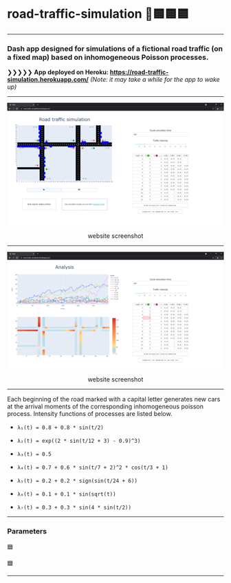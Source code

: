 # road-traffic-simulation 🚦🟦🟦🟦
---

### Dash app designed for simulations of a fictional road traffic (on a fixed map) based on inhomogeneous Poisson processes.

❯❯❯❯❯  **App deployed on Heroku: https://road-traffic-simulation.herokuapp.com/** *(Note: it may take a while for the app to wake up)*

---

![app_screenshot_error](images/website_screenshot1.png "app screenshot")
<p align="center">website screenshot<p>
  
---

![app_screenshot2_error](images/website_screenshot2.png "app screenshot 2")
<p align="center">website screenshot<p>
  
---
  
Each beginning of the road marked with a capital letter generates new cars at the arrival moments of the corresponding inhomogeneous poisson process. Intensity functions of processes are listed below. 
  
* `λ₁(t) = 0.8 + 0.8 * sin(t/2)`

* `λ₂(t) = exp((2 * sin(t/12 + 3) - 0.9)^3)`
 
* `λ₃(t) = 0.5`
  
* `λ₄(t) = 0.7 + 0.6 * sin(t/7 + 2)^2 * cos(t/3 + 1)`
  
* `λ₅(t) = 0.2 + 0.2 * sign(sin(t/24 + 6))`
  
* `λ₆(t) = 0.1 + 0.1 * sin(sqrt(t))`
  
* `λ₇(t) = 0.3 + 0.3 * sin(4 * sin(t/2))`

---

 ### Parameters
  
🟦

🟦
 
 ---
